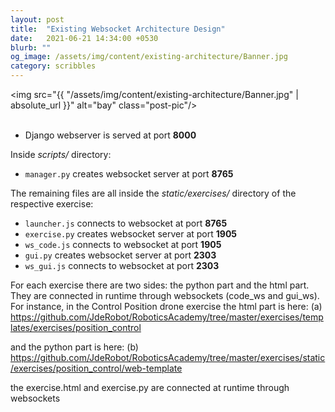 ```yaml
---
layout: post
title:  "Existing Websocket Architecture Design"
date:   2021-06-21 14:34:00 +0530
blurb: ""
og_image: /assets/img/content/existing-architecture/Banner.jpg
category: scribbles
---
```


<img src="{{ "/assets/img/content/existing-architecture/Banner.jpg" | absolute_url }}" alt="bay" class="post-pic"/>
<br />
<br />

- Django webserver is served at port **8000**

Inside _scripts/_ directory:
- `manager.py` creates websocket server at port **8765**


The remaining files are all inside the _static/exercises/_ directory of the respective exercise:
- `launcher.js` connects to websocket at port **8765**
- `exercise.py` creates websocket server at port **1905**
- `ws_code.js` connects to websocket at port **1905**
- `gui.py` creates websocket server at port **2303**
- `ws_gui.js` connects to websocket at port **2303**



For each exercise there are two sides: the python part and the html part. They are connected in runtime through websockets (code_ws and gui_ws). For instance, in the Control Position drone exercise the html part is here: (a) https://github.com/JdeRobot/RoboticsAcademy/tree/master/exercises/templates/exercises/position_control

and the python part is here: (b) https://github.com/JdeRobot/RoboticsAcademy/tree/master/exercises/static/exercises/position_control/web-template

the exercise.html and exercise.py are connected at runtime through websockets

